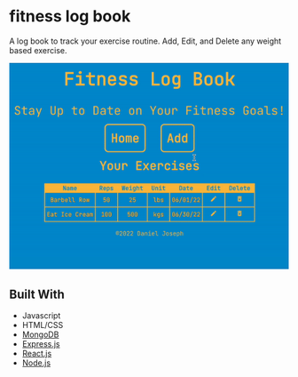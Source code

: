# fitness log book

A log book to track your exercise routine. Add, Edit, and Delete any weight based exercise.

![fitness log book Demo](demo/fitness-log-book-demo.gif)

## Built With

- Javascript
- HTML/CSS
- [MongoDB](https://github.com/mongodb)
- [Express.js](https://github.com/expressjs)
- [React.js](https://github.com/reactjs)
- [Node.js](https://github.com/nodejs)
